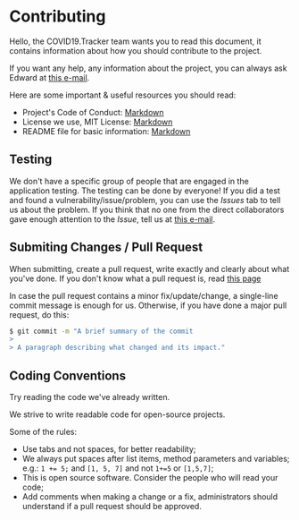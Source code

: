 # Contributing
Hello, the COVID19.Tracker team wants you to read this document, it contains information about how you should contribute to the project.

If you want any help, any information about the project, you can always ask Edward at [this e-mail](mailto:solarsailor@protonmail.com). 

Here are some important & useful resources you should read: 
- Project's Code of Conduct: [Markdown](https://github.com/pasenidis/covid19-stats/blob/master/CODE_OF_CONDUCT.md)
- License we use, MIT License: [Markdown](https://github.com/pasenidis/covid19-stats/blob/master/LICENSE)
- README file for basic information: [Markdown](https://github.com/pasenidis/covid19-stats/blob/master/README.md)

## Testing
We don't have a specific group of people that are engaged in the application testing.
The testing can be done by everyone! If you did a test and found a vulnerability/issue/problem, you can use the *Issues* tab to tell us about the problem.
If you think that no one from the direct collaborators gave enough attention to the *Issue*, tell us at [this e-mail](mailto:solarsailor@protonmail.com).

## Submiting Changes / Pull Request
When submitting, create a pull request, write exactly and clearly about what you've done.
If you don't know what a pull request is, read [this page](https://help.github.com/en/github/collaborating-with-issues-and-pull-requests/about-pull-requests)

In case the pull request contains a minor fix/update/change, a single-line commit message is enough for us.
Otherwise, if you have done a major pull request, do this:
```bash
$ git commit -m "A brief summary of the commit
> 
> A paragraph describing what changed and its impact."
```

## Coding Conventions
Try reading the code we've already written.

We strive to write readable code for open-source projects.

Some of the rules:
- Use tabs and not spaces, for better readability;
- We always put spaces after list items, method parameters and variables; e.g.: `1 += 5;` and `[1, 5, 7]` and not `1+=5` or `[1,5,7]`;
- This is open source software. Consider the people who will read your code;
- Add comments when making a change or a fix, administrators should understand if a pull request should be approved.
